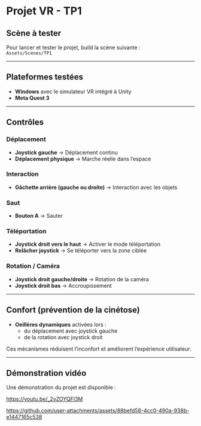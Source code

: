 # Projet VR - TP1

##  Scène à tester
Pour lancer et tester le projet, build la scène suivante :  
`Assets/Scenes/TP1`

---

##  Plateformes testées
- **Windows** avec le simulateur VR intégré à Unity  
- **Meta Quest 3** 

---

##  Contrôles

### Déplacement
- **Joystick gauche** → Déplacement continu  
- **Déplacement physique** → Marche réelle dans l’espace

### Interaction
- **Gâchette arrière (gauche ou droite)** → Interaction avec les objets

### Saut
- **Bouton A** → Sauter  

### Téléportation
- **Joystick droit vers le haut** → Activer le mode téléportation  
- **Relâcher joystick** → Se téléporter vers la zone ciblée

### Rotation / Caméra
- **Joystick droit gauche/droite** → Rotation de la caméra  
- **Joystick droit bas** → Accroupissement

---

##  Confort (prévention de la cinétose)
- **Oeillères dynamiques** activées lors :
  - du déplacement avec joystick gauche  
  - de la rotation avec joystick droit  

Ces mécanismes réduisent l’inconfort et améliorent l’expérience utilisateur.

---

##  Démonstration vidéo
Une démonstration du projet est disponible :  

https://youtu.be/_2vZOYQFl3M

https://github.com/user-attachments/assets/88befd58-4cc0-490a-938b-e1447165c538
